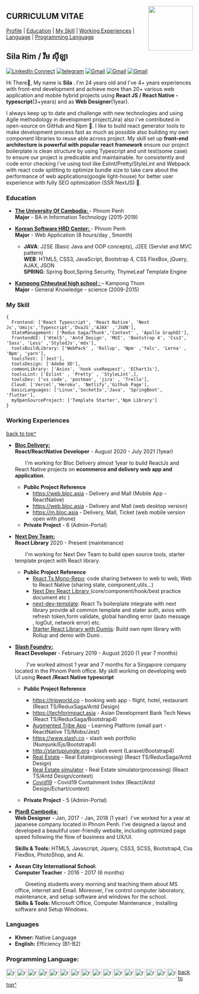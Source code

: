<!--
### Hi there 👋

**rimsila/README.md** is a ✨ _special_ ✨ repository because its `README.md` (this file) appears on your GitHub profile.

Here are some ideas to get you started:

- 🔭 I’m currently working on ...
- 🌱 I’m currently learning ...
- 👯 I’m looking to collaborate on ...
- 🤔 I’m looking for help with ...
- 💬 Ask me about ...
- 📫 How to reach me: ...
- 😄 Pronouns: ...
- ⚡ Fun fact: ...
-->

<a target="_blank" href="https://github.com/rimsila"><img width="120" align="right" src="https://avatars.githubusercontent.com/u/78096556?s=400&u=d1034a51dd8dad07a3c84e61cfc6e57eb085cb3f&v=4"></a>

<!-- <a style="max-width: 100%;border-radius:50%" target="_blank" href="https://tiny.cc/rupeshjs"><img width="250" align="right" src="https://raw.githubusercontent.com/rimsila/rimsila/main/assets/dev.gif"></a> -->

## CURRICULUM VITAE

[Profile](#) | [Education](#education) | [My Skill](#my-skill) | [Working Experiences](#working-experiences) | [Language](#languages) | [Programming Language](#programming-language)

## Sila Rim / ​​រឹម​ ស៊ីឡា

[![LinkedIn Connect](https://img.shields.io/badge/%20-Connect-black?color=14171A&labelColor=212121&logo=linkedin&logoColor=ffcc80)](https://www.linkedin.com/in/sila-rim-a59135166/)
[![telegram](https://img.shields.io/badge/Telegram-Chat-black?color=14171A&labelColor=blue&logoColor=ffffff)](https://t.me/sila_rim)
[![Gmail](https://img.shields.io/badge/%20-rimsila.itc@gmail.com-black?color=14171A&labelColor=ef5350&logo=gmail&logoColor=ffffff)](mailto:rimsila.itc@gmail.com?subject=From%20GitHub&cc=rimsila.itc@gmail&body=Hi,%20there.%20Found%20you%20from%20GitHub.)
[![Gmail](https://img.shields.io/badge/Phone-+855_319465222-black?color=14171A&labelColor=blue&logoColor=ffffff)](tel:855319465222)
[![Gmail](https://img.shields.io/badge/Address-Sangkat_Pshar_Derm_Kor_,_Phnom_Penh-black?color=14171A&labelColor=ffcc80&logoColor=ffffff)](https://goo.gl/maps/dQP7hmfbc8xXgzSQA)

Hi There👋, My name is <b>Sila </b>. I'm 24 years old and I've 4+ years experiences with front-end development and achieve more than 20+ various web application and mobile hybrid projects using <b> React JS / React Native - typescript</b>(3+years) and as <b>Web Designer</b>(1year).

I always keep up to date and challenge with new technologies and using Agile methodology in development project(Jira) also i've contributed in open-source on GitHub and Npm 🔭. I like to build react generator tools to make development process fast as much as possible also building my own component libraries to reuse able across project. My skill set up <b>front-end architecture is powerful with popular react framework </b> ensure our project boilerplate is clean structure by using Typescript and unit test(some case) to ensure our project is predicable and maintainable. for consistently and code error checking i've using tool like Eslint/Pretty/StyleLint and Webpack with react code splitting to optimize bundle size to take care about the performance of web applications(google light-house) for better user experience with fully SEO optimization (SSR NextJS) 🌱.

### Education

- <b><a href="https://uc.edu.kh/" target="_blank" > The University Of Cambodia:
  </a> </b> - Phnom Penh<br>
  <b>Major</b> - BA in Information Technology (2015-2019)

- <b><a href="https://www.kshrd.com.kh/" target="_blank" > Korean Software HRD Center:
  </a> </b> - Phnom Penh<br>
  <b>Major</b> - Web Application (8 hours/day , 5month)

  - <b>JAVA</b>: J2SE (Basic Java and OOP concepts), J2EE (Servlet and MVC pattern)<br>
    <b>WEB</b>: HTML5, CSS3, JavaScript, Bootstrap 4, CSS FlexBox, jQuery, AJAX, JSON<br>
    <b> SPRING</b>: Spring Boot,Spring Security, ThymeLeaf Template Engine

- <b><a href="https://camdemo2.wtbidev.co.uk" target="_blank" > Kampong Chheuteal high school :
  </a> </b> – Kampong Thom<br>
  <b>Major</b> - General Knowledge - science (2009-2015)

### My Skill

```tsx
{
  Frontend: ['React Typescript', 'React Native', 'Next Js','Umijs','Typescript','DvaJS','AJAX' ,'JSON'],
  StateManagement: ['Redux Saga/Thunk','Context' , 'Apollo GraphQl'],
  frontendUI: ['Html5', 'Antd Design', 'MUI', 'Bootstrap 4', 'Css3', 'Sass', 'Less' ,'StyledJs','mdx'],
  toolsBuildLibrary: ['WebPack' , 'Rollup', 'Npm' ,'Yalc', 'Lerna' , 'Npm', 'yarn'],
  toolsTest: ['Jest'],
  toolsDesign: ['Adobe XD'],
  commonLibrary: ['Axios', 'hook useRequest', 'EChartJs'],
  toolsLint: ['Eslint' , 'Pretty' , 'StyleLint',],
  toolsDev: ['vs code', 'postman', 'jira' , 'Trello'],
  Cloud: ['Vercel','Heroku', 'Netlify','Github Page'],
  basicLanguages: ['Linux','SocketIo','Java', 'SpringBoot', 'flutter'],
  myOpenSourceProject: ['Template Starter','Npm Library']
}
```

### Working Experiences

[back to top^](#curriculum-vitae)

- <b> <a target="_blank" href="https://bloc.asia/" target="_blank" > Bloc Delivery:
  </a></b> <br>
  <b>React/ReactNative Developer</b> - August 2020 - July 2021 (1year)

  &nbsp;&nbsp;&nbsp;&nbsp;&nbsp;&nbsp;&nbsp;I'm working for Bloc Delivery almost 1year to build ReactJs and React Native projects on <b>ecommerce and delivery web app and application</b>.

  - <b>Public Project Reference</b>
    - <a target="_blank" href="https://play.google.com/store/apps/details?id=com.bongtk.bloc">https://web.bloc.asia </a> - Delivery and Mall (Mobile App - ReactNative)
    - <a target="_blank" href="https://web.bloc.asia/home">https://web.bloc.asia </a> - Delivery and Mall (web desktop version)
    - <a target="_blank" href="https://m.bloc.asia/home">https://m.bloc.asia </a> - Delivery, Mall, Ticket (web mobile version open with phone)
  - <b>Private Project</b> - 6 (Admin-Portal)

- <b> <a target="_blank" href="https://github.com/rimsila/next-dev" target="_blank" > Next Dev Team:
  </a></b> <br>
  <b>React Library</b> 2020 - Present (maintenance)

  &nbsp;&nbsp;&nbsp;&nbsp;&nbsp;&nbsp;&nbsp;I'm working for Next Dev Team to build open source tools, starter template project with React library.

  - <b>Public Project Reference</b>
    - <a target="_blank" href="https://github.com/rimsila/react-ts-monorepo">React Ts Mono-Repo</a>: code sharing between to web to web, Web to React Native (sharing state, component,utils...)
    - <a target="_blank" href="https://rimsila.github.io/next-dev">Next Dev React Library </a> (core/component/hook/best practice document etc )
    - <a target="_blank" href="https://github.com/rimsila/next-dev-template">next-dev-template</a>: React Ts boilerplate integrate with next library provide all common template and stater auth, axios with refresh token,form validate, global handling error (auto message , logOut, network error) etc.   
    - <a target="_blank" href="https://github.com/rimsila/react-library-template-starter">Starter React Library with Dumijs</a>: Build own npm library with Rollup and demo with Dumi . 

- <b> <a target="_blank" href="https://www.slash.co/" target="_blank" >Slash Foundry:
  </a></b> <br>
  <b>React Developer</b> - February 2019 - August 2020 (1 year 7 months)

  &nbsp;&nbsp;&nbsp;&nbsp;&nbsp;&nbsp;&nbsp; I've worked almost 1 year and 7 months for a Singapore company located in the Phnom Penh office. My skill working on developing web UI using <b>React</b> <b>/React Native typescript</b>

  - <b>Public Project Reference</b>
    - <a target="_blank" href="https://tripworld.co">https://tripworld.co </a> - booking web app - flight, hotel, restaurant (React TS/ReduxSaga/Antd Design)
    - <a target="_blank" href="https://techforimpact.asia">https://techforimpact.asia </a> - Asian Development Bank Tech News (React TS/ReduxSaga/Bootstrap4)
    - [Augmented Tribe App](https://play.google.com/store/apps/details?id=com.asa.augmentedtribe&hl=en) - Learning Platform (small part - ReactNative TS/Mobx/Jest)
    - <a target="_blank" href="https://www.slash.co">https://www.slash.co </a> - slash web portfolio (Numjunk/Ejs/Bootstrap4)
    - <a target="_blank" href="http://startupjungle.org">http://startupjungle.org </a> - slash event (Laravel/Bootstrap4)
    - [Real Estate](http://dev.acropolisasia.com.s3-website-ap-southeast-1.amazonaws.com/) - Real Estate(processing) (React TS/ReduxSaga/Antd Design)
    - [Real Estate simulator](http://symulator.acropolisasia.com.s3-website-ap-southeast-1.amazonaws.com/) - Real Estate simulator(processing) (React TS/Antd Design/context)
    - [Covid19](http://covid19-containment-index.com.s3-website-ap-southeast-1.amazonaws.com/) - Covid19 Containment Index (React/Antd Design/Echart/context)

  - <b>Private Project</b> - 5 (Admin-Portal)

<!-- * -----PlanB---->

- <b> <a target="_blank" href="https://planb-cambodia.com" target="_blank"> PlanB Cambodia:
  </a></b> <br>
  <b>Web Designer</b> - Jan, 2017 - Jan, 2018 (1 year)
  &nbsp;I've worked for a year at japanese company located in Phnom Penh. I've designed a layout and developed a beautiful user-friendly website, including optimized page speed following the
  flow of business and UX/UI.<br/>

  <b>Skills & Tools:</b> HTML5, Javascript, Jquery, CSS3, SCSS, Bootstrap4, Css FlexBox, PhotoShop, and Ai.

- <b>Asean City International School:</b><br>
  <b>Computer Teacher</b> - 2016 - 2017 (6 months)

  &nbsp;&nbsp;&nbsp;&nbsp;&nbsp;&nbsp;&nbsp;Greeting students every morning and teaching them about MS office, internet and Email. Moreover, I’ve control computer laboratory, maintenance, and setup software and windows for the school.<br/>
  <b>Skills & Tools:</b> Microsoft Office, Computer Maintenance , Installing software and Setup
  Windows.

### Languages

- <b>Khmer:</b> Native Language
- <b>English:</b> Efficiency (B1-B2)

### Programming Language:

<p align="left">

<a href="#" target="_blank" > <img align="left" title="javascript" 
  src="https://raw.githubusercontent.com/rimsila/rimsila/main/assets/javascript.svg" alt="reactnative" width="26px" height="26px"  />
</a>
<a href="#" target="_blank"> <img align="left" title="react native"
  src="https://raw.githubusercontent.com/rimsila/rimsila/main/assets/react-native.svg" alt="reactnative" width="26px" height="26px"  />
</a>
<a href="#" target="_blank"> <img align="left" title="react"
  src="https://raw.githubusercontent.com/rimsila/rimsila/main/assets/react.svg" alt="reactnative" width="26px" height="26px"  />
</a>
<a href="#" target="_blank"> <img align="left"
  src="https://raw.githubusercontent.com/rimsila/rimsila/main/assets/typescript.svg" alt="reactnative" width="26px" height="26px"  />
</a>
<a href="#" target="_blank"> <img align="left" title="redux"
  src="https://raw.githubusercontent.com/rimsila/rimsila/main/assets/redux.svg" alt="reactnative" width="26px" height="26px"  />
</a>
<a href="#" target="_blank"> <img align="left" title="graph"
  src="https://raw.githubusercontent.com/rimsila/rimsila/main/assets/graph.svg" alt="reactnative" width="26px" height="26px"  />
</a>

<a href="#" target="_blank"> <img align="left" title="Sass"
  src="https://raw.githubusercontent.com/rimsila/rimsila/main/assets/Sass.svg" alt="reactnative" width="26px" height="26px"  />
</a>
<a href="#" target="_blank"> <img align="left" title="less"
  src="https://raw.githubusercontent.com/rimsila/rimsila/main/assets/less.svg" alt="reactnative" width="26px" height="26px"  />
</a>

<a href="#" target="_blank"> <img align="left" title="material-ui"
  src="https://raw.githubusercontent.com/rimsila/rimsila/main/assets/material-ui.svg" alt="reactnative" width="26px" height="26px"  />
</a>
<a href="#" target="_blank"> <img align="left" title="antd"
  src="https://raw.githubusercontent.com/rimsila/rimsila/main/assets/antd.svg" alt="reactnative" width="26px" height="26px"  />
</a>
<a href="#" target="_blank"> <img align="left" title="next js"
  src="https://raw.githubusercontent.com/rimsila/rimsila/main/assets/cib-next-js.svg" alt="reactnative" width="26px" height="26px"  />
</a>
<a href="#" target="_blank"> <img align="left" title="Bootstrap"
  src="https://raw.githubusercontent.com/rimsila/rimsila/main/assets/Bootstrap.svg" alt="reactnative" width="26px" height="26px"  />
</a>

<a href="#" target="_blank"> <img align="left" title="github"
  src="https://raw.githubusercontent.com/rimsila/rimsila/main/assets/github color.svg" alt="reactnative" width="26px" height="26px"  />
</a>
<a href="#" target="_blank"> <img align="left" title="gitlab"
  src="https://raw.githubusercontent.com/rimsila/rimsila/main/assets/gitlab.svg" alt="reactnative" width="26px" height="26px"  />
</a>
<a href="#" target="_blank"> <img align="left" title=" trello"
  src="https://raw.githubusercontent.com/rimsila/rimsila/main/assets/trello.svg" alt="reactnative" width="26px" height="26px"  />
</a>
<a href="#" target="_blank"> <img align="left" title=" jira"
  src="https://raw.githubusercontent.com/rimsila/rimsila/main/assets/jira.svg" alt="reactnative" width="26px" height="26px"  />
</a>

</p>

[back to top^](#curriculum-vitae)
